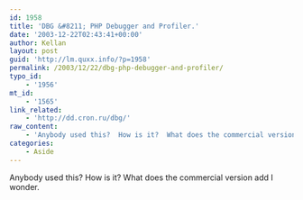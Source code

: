 ```yaml
---
id: 1958
title: 'DBG &#8211; PHP Debugger and Profiler.'
date: '2003-12-22T02:43:41+00:00'
author: Kellan
layout: post
guid: 'http://lm.quxx.info/?p=1958'
permalink: /2003/12/22/dbg-php-debugger-and-profiler/
typo_id:
    - '1956'
mt_id:
    - '1565'
link_related:
    - 'http://dd.cron.ru/dbg/'
raw_content:
    - 'Anybody used this?  How is it?  What does the commercial version add I wonder.'
categories:
    - Aside
---
```


Anybody used this? How is it? What does the commercial version add I wonder.